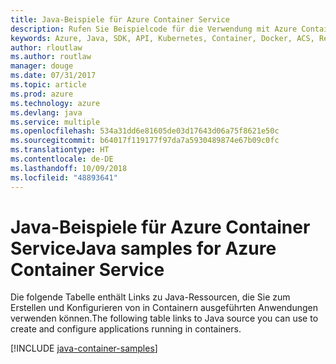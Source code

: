 ```yaml
---
title: Java-Beispiele für Azure Container Service
description: Rufen Sie Beispielcode für die Verwendung mit Azure Container Service aus Ihren Java-Apps ab.
keywords: Azure, Java, SDK, API, Kubernetes, Container, Docker, ACS, Registrierung, Images
author: rloutlaw
ms.author: routlaw
manager: douge
ms.date: 07/31/2017
ms.topic: article
ms.prod: azure
ms.technology: azure
ms.devlang: java
ms.service: multiple
ms.openlocfilehash: 534a31dd6e81605de03d17643d06a75f8621e50c
ms.sourcegitcommit: b64017f119177f97da7a5930489874e67b09c0fc
ms.translationtype: HT
ms.contentlocale: de-DE
ms.lasthandoff: 10/09/2018
ms.locfileid: "48893641"
---
```

# <a name="java-samples-for-azure-container-service"></a><span data-ttu-id="1a39b-104">Java-Beispiele für Azure Container Service</span><span class="sxs-lookup"><span data-stu-id="1a39b-104">Java samples for Azure Container Service</span></span>

<span data-ttu-id="1a39b-105">Die folgende Tabelle enthält Links zu Java-Ressourcen, die Sie zum Erstellen und Konfigurieren von in Containern ausgeführten Anwendungen verwenden können.</span><span class="sxs-lookup"><span data-stu-id="1a39b-105">The following table links to Java source you can use to create and configure applications running in containers.</span></span>

[!INCLUDE [java-container-samples](includes/java-container-samples.md)]